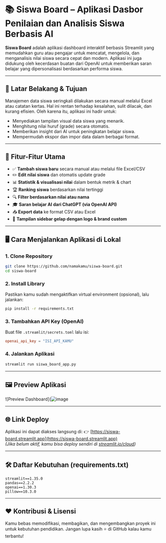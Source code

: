 # 📚 Siswa Board – Aplikasi Dasbor Penilaian dan Analisis Siswa Berbasis AI

**Siswa Board** adalah aplikasi dashboard interaktif berbasis Streamlit yang memudahkan guru atau pengajar untuk mencatat, mengelola, dan menganalisis nilai siswa secara cepat dan modern. Aplikasi ini juga didukung oleh kecerdasan buatan dari OpenAI untuk memberikan saran belajar yang dipersonalisasi berdasarkan performa siswa.

---

## 🎯 Latar Belakang & Tujuan

Manajemen data siswa seringkali dilakukan secara manual melalui Excel atau catatan kertas. Hal ini rentan terhadap kesalahan, sulit dilacak, dan kurang efisien. Oleh karena itu, aplikasi ini hadir untuk:

- Menyediakan tampilan visual data siswa yang menarik.
- Menghitung nilai huruf (grade) secara otomatis.
- Memberikan insight dari AI untuk peningkatan belajar siswa.
- Mempermudah ekspor dan impor data dalam berbagai format.

---

## 🚀 Fitur-Fitur Utama

- ✅ **Tambah siswa baru** secara manual atau melalui file Excel/CSV
- ✏️ **Edit nilai siswa** dan otomatis update grade
- 📊 **Statistik & visualisasi nilai** dalam bentuk metrik & chart
- 🏆 **Ranking siswa** berdasarkan nilai tertinggi
- 🔍 **Filter berdasarkan nilai atau nama**
- 🎓 **Saran belajar AI dari ChatGPT (via OpenAI API)**
- 📥 **Export data** ke format CSV atau Excel
- 🌙 **Tampilan sidebar gelap dengan logo & brand custom**

---

## 🖥️ Cara Menjalankan Aplikasi di Lokal

### 1. Clone Repository
```bash
git clone https://github.com/namakamu/siswa-board.git
cd siswa-board
```

### 2. Install Library
Pastikan kamu sudah mengaktifkan virtual environment (opsional), lalu jalankan:
```bash
pip install -r requirements.txt
```

### 3. Tambahkan API Key (OpenAI)
Buat file `.streamlit/secrets.toml` lalu isi:
```toml
openai_api_key = "ISI_API_KAMU"
```

### 4. Jalankan Aplikasi
```bash
streamlit run siswa_board_app.py
```

---

## 🖼️ Preview Aplikasi

![Preview Dashboard](![image](https://github.com/user-attachments/assets/4190e10e-4700-468d-bab0-5a554ddc0932)


---

## 🌐 Link Deploy

Aplikasi ini dapat diakses langsung di:
👉 [https://siswa-board.streamlit.app](https://siswa-board.streamlit.app)  
*(Jika belum aktif, kamu bisa deploy sendiri di [streamlit.io/cloud](https://streamlit.io/cloud))*

---

## 🛠️ Daftar Kebutuhan (requirements.txt)

```text
streamlit==1.35.0
pandas==2.2.2
openai==1.30.3
pillow==10.3.0
```

---

## ❤️ Kontribusi & Lisensi

Kamu bebas memodifikasi, membagikan, dan mengembangkan proyek ini untuk kebutuhan pendidikan. Jangan lupa kasih ⭐ di GitHub kalau kamu terbantu!
